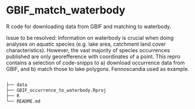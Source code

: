 # GBIF_match_waterbody
R code for downloading data from GBIF and matching to waterbody.

Issue to be resolved: Information on waterbody is crucial when doing analyses on aquatic species (e.g. lake area, catchment land cover characteristics). However, the vast majority of species occurrences published are only georefference with coordinates of a point. This repro contains a selection of code-snipps to a) download occurrence data from GBIF, and b) match those to lake polygons. Fennoscandia used as example. 

```bash

├── data
├── GBIF_occurrence_to_waterbody.Rproj
├── R
└── README.md

```

